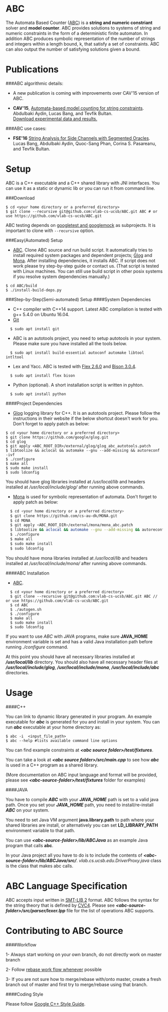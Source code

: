 ABC
============
The Automata Based Counter ([ABC](https://vlab.cs.ucsb.edu/ABC/)) is a **string and numeric constriant** solver and
**model counter**. ABC provides solutions to systems of string and numeric constraints in the form of a deterministic
finite automaton. In addition ABC produces symbolic representation of the number of strings and integers within a length
bound, k, that satisfy a set of constraints. ABC can also output the number of satisfying solutions given a bound.

Publications
============
###ABC algorithmic details:
- A new publication is coming with improvements over CAV'15 version of ABC.

<!-- - (in submission), [Parameterized Model Counting for String and Numeric Constraints](). Abdulbaki Aydin, Lucas Bang, William Eiers, Tegan Brennan, Miroslav Gavrilov, Tevfik Bultan, and Fang Yu. <br>
[Download experimental data and results.](https://vlab.cs.ucsb.edu/ABC/experimental_data.tar) -->
- **CAV'15**, [Automata-based model counting for string constraints](http://www.cs.ucsb.edu/~baki/publications/cav15.pdf). Abdulbaki Aydin, Lucas Bang, and Tevfik Bultan. <br>
[Download experimental data and results.](https://vlab.cs.ucsb.edu/ABC/)

###ABC use cases:
<!-- - (in submission) , [ISSTAC: Integrated Symbolic Execution for Space-Time Analysis of Code](). Daniel Balasubramanian, Kasper Luckow, Corina Pasareanu, Abdulbaki Aydin, Lucas Bang, Tevfik Bultan, Miroslav Gavrilov, Temesghen Kahsai, Rody Kersten, Dmitriy Kostyuchenko, Quoc-Sang Phan, Zhenkai Zhang and Gabor Karsai. -->
- **FSE'16** [String Analysis for Side Channels with Segmented Oracles](http://www.cs.ucsb.edu/~baki/publications/fse16.pdf). Lucas Bang, Abdulbaki Aydin, Quoc-Sang Phan, Corina S. Pasareanu, and Tevfik Bultan.

Setup
============
ABC is a C++ executable and a C++ shared library with JNI interfaces. You can
use it as a static or dynamic lib or you can run it from command line.

###Download

```
$ cd <your home directory or a preferred directory>
$ git clone --recursive git@github.com:vlab-cs-ucsb/ABC.git ABC # or use https://github.com/vlab-cs-ucsb/ABC.git
```
ABC testing depends on [googletest and googlemock](https://github.com/google/googletest) as subprojects. It is important to clone with ``--recursive`` option.

###Easy(Automated) Setup
  - [ABC](https://vlab.cs.ucsb.edu/ABC/). Clone ABC source and run build script. It automatically tries to install required system packages and dependent projects; [Glog](https://github.com/google/glog) and [Mona](http://www.brics.dk/mona/). After installing dependencies, it installs ABC. If script does not work please try step-by-step guide or contact us. (That script is tested with Linux machines. You can still use build script in other posix systems if you resolve system dependencies manually.)

  ```
  $ cd ABC/build
  $ ./install-build-deps.py
  ```

###Step-by-Step(Semi-automated) Setup
####System Dependencies
  - C++ compiler with C++14 support. Latest ABC compilation is tested with g++ 5.4.0 on Ubuntu 16.04.
  - [Git](https://git-scm.com/)

  ```
    $ sudo apt install git
  ```
  - ABC is an autotools project, you need to setup autotools in your system. Please make sure you have installed all the tools below.

  ```
    $ sudo apt install build-essential autoconf automake libtool intltool
  ```
  - Lex and Yacc. ABC is tested with [Flex 2.6.0](https://www.gnu.org/software/flex/flex.html) and [Bison 3.0.4](https://www.gnu.org/software/bison/).

  ```
    $ sudo apt install flex bison
  ```

  - Python (optional). A short installation script is written in pyhton.

  ```
    $ sudo apt install python
  ```

####Project Dependencies
  - [Glog](https://github.com/google/glog) logging library for C++. It is an autotools project.
  Please follow the instructions in their website if the below shortcut doesn't work for you. Don't forget to apply patch
  as below:

  ```
  $ cd <your home directory or a preferred directory>
  $ git clone https://github.com/google/glog.git
  $ cd glog
  $ git apply <ABC_ROOT_DIR>/external/glog/glog_abc_autotools.patch
  $ libtoolize && aclocal && automake --gnu --add-missing && autoreconf -ivf
  $ ./configure
  $ make all
  $ sudo make install
  $ sudo ldconfig

  ```
  You should have glog libraries installed at */usr/local/lib* and headers installed at */usr/local/include/glog/* after running above commands.

  - [Mona](http://www.brics.dk/mona/) is used for symbolic representation of automata. Don't forget to apply patch as below:

  ```sh
    $ cd <your home directory or a preferred directory>
    $ git clone https://github.com/cs-au-dk/MONA.git
    $ cd MONA
    $ git apply <ABC_ROOT_DIR>/external/mona/mona_abc.patch
    $ libtoolize && aclocal && automake --gnu --add-missing && autoreconf -ivf
    $ ./configure
    $ make all
    $ sudo make install
    $ sudo ldconfig

  ```
  You should have mona libraries installed at */usr/local/lib* and headers installed at */usr/local/include/mona/* after running above commands.


####ABC Installation

  - [ABC](https://vlab.cs.ucsb.edu/ABC/).

  ```
    $ cd <your home directory or a preferred directory>
    $ git clone --recursive git@github.com:vlab-cs-ucsb/ABC.git ABC // or use https://github.com/vlab-cs-ucsb/ABC.git
    $ cd ABC
    $ ./autogen.sh
    $ ./configure
    $ make all
    $ sudo make install
    $ sudo ldconfig
  ```

  If you want to use *ABC* with *JAVA* programs, make sure **JAVA_HOME** environment variable is set and has a valid Java installation path before running *./configure* command.


  At this point you should have all necessary libraries installed at *__/usr/local/lib__* directory. You should also have all necessary header files at
  *__/usr/local/include/glog__*,
  *__/usr/local/include/mona__*,
  *__/usr/local/include/abc__*
  directories.

Usage
============

####C++

  You can link to dynamic library generated in your program. An example executable for *__abc__* is generated for you and install in your system. You can run *__abc__* executable at your home directory as:

    $ abc -i  <input_file_path>
    $ abc --help #lists available command line options

  You can find example constraints at *__&lt;abc source folder&gt;/test/fixtures__*.

  You can take a look at *__&lt;abc source folder&gt;/src/main.cpp__* to see how *__abc__* is used in a C++ program as a shared library.

  (More documentation on ABC input language and format will be provided, please see *__&lt;abc-source-folder&gt;/test/fixtures__* folder for examples)

####JAVA

  You have to compile *__ABC__* with your *__JAVA_HOME__* path is set to a valid java path. Once you set your *__JAVA_HOME__* path, you need to install/re-install *__ABC__* on your system.

  You need to set Java VM argument __java.library.path__ to path where your shared libraries are install, or alternatively you can set __LD_LIBRARY_PATH__ environment variable to that path.

  You can use *__&lt;abc-source-folder&gt;/lib/ABCJava__* as an example Java program that calls __abc__.

  In your Java project all you have to do is to include the contents of *__&lt;abc-source-folder&gt;/lib/ABCJava/src/__*. *vlab.cs.ucsb.edu.DriverProxy.java* class is the class that makes abc calls.

ABC Language Specification
==========================

  ABC accepts input written in [SMT-LIB 2](http://smtlib.cs.uiowa.edu/language.shtml) format. ABC follows the syntax for the string theory that is defined by [CVC4](http://cvc4.cs.stanford.edu/wiki/Strings). Please see *__&lt;abc-source-folder&gt;/src/parser/lexer.lpp__* file for the list of operations ABC supports.

Contributing to ABC Source
==========================

####Workflow

  1- Always start working on your own branch, do not directly work on master branch

  2- Follow [rebase work flow whenever](https://www.atlassian.com/git/tutorials/merging-vs-rebasing) possible

  3- If you are not sure how to merge/rebase with/onto master, create a fresh branch out of master and first try to merge/rebase using that branch.

####Coding Style

  Please follow [Google C++ Style Guide](https://google.github.io/styleguide/cppguide.html).

